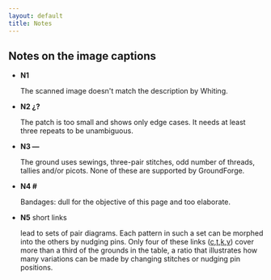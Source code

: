 ```yaml
---
layout: default
title: Notes
---
```


[c]: /GroundForge/sheet?patch=88%0A11;bricks&patch=66%0A22;bricks&patch=88%0A99%0A11%0A00;bricks&patch=66%0A11%0A88%0A22;bricks&patch=66%0A99%0A22%0A00;bricks
[t]: /GroundForge/sheet?patch=53%0A53%0A53%0A5-;bricks&patch=5663%0A5663;checker&patch=53%0A5-;bricks&patch=563%0A563%0A563;checker&patch=53%0A53;checker&patch=5632%0A5632;checker&patch5353%0A5353;bricks&patch=5-%0A-5;checker&patch=5353%0A5353%0A5-5-%0A-5-5;checker&patch=5632%0A56-2%0A5-5-%0A-535;checker&patch=53%0A5-%0A-5%0A5-;bricks&patch=44%0A77%0A44%0A77;bricks&patch=44%0A44%0A77%0A77;bricks&patch=66%0A88%0A66%0A11;bricks&patch=66%0A66%0A88%0A11;checker&patch=66%0A66%0A99%0A00;checker&patch=6;checker&patch=566-%0A66-5%0A6-56%0A-566;checker
[v]: /GroundForge/sheet?patch=5831%0A-4-7;bricks&patch=-437%0A34-7;bricks&patch=4830%0A--77;bricks
[k]: /GroundForge/sheet?patch=B-C-%0A---5%0AC-B-%0A-5--;checker&patch=5831%0A-4-7;checker&patch=68%0A-4;checker&patch=-4-7%0A5---%0A-C-B%0A3158;bricks&patch=5-O-E-%0A-E-5-O%0A5-O-E-;bricks
[wk]: /GroundForge/sheet?patch=6868%0A-4-4%0A2121%0A-7-7;checker&patch=L-O-L-O-%0A---5---5%0AH-E-H-E-%0A-5---5--;bricks
[ts]: /GroundForge/sheet?patch=5-5-%0A-5--%0AB-C-%0A-5-5;bricks&patch=5632%0A34-7;bricks&patch=256-%0A---5%0AC3B-;bricks&patch=4373%0A5-53;bricks
[z]: /GroundForge/sheet?patch=1483%0A8-48;bricks&patch=C-B-%0A-5--%0AB8D-%0A-4--;bricks&patch=-48-%0AB--2%0A8-B8;bricks&patch=-4--%0AB-C3%0A8-48;bricks

<a name="notes"/>

Notes on the image captions
---------------------------
* **N1**

  The scanned image doesn't match the description by Whiting.

* **N2 &iquest;?**

  The patch is too small and shows only edge cases. It needs at least three repeats to be unambiguous.

* **N3 &mdash;**

  The ground uses sewings, three-pair stitches, odd number of threads, tallies and/or picots.
  None of these are supported by GroundForge.

* **N4 #**

  Bandages: dull for the objective of this page and too elaborate.
  
* **N5** short links

  lead to sets of pair diagrams. Each pattern in such a set can be morphed into the others by nudging pins.
  Only four of these links ([c],[t],[k],[v]) cover more than a third of the grounds in the table,
  a ratio that illustrates how many variations can be made by changing stitches or nudging pin positions.
